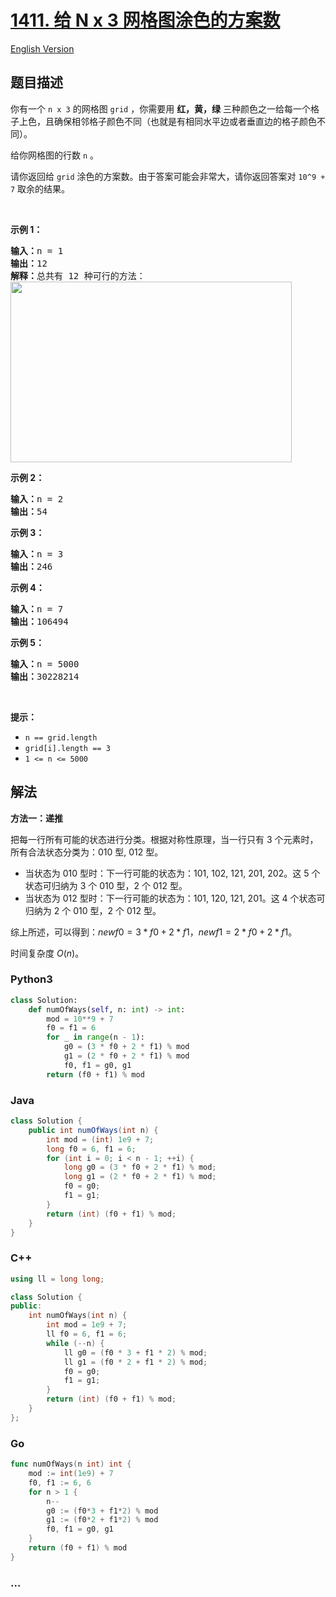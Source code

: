 # [1411. 给 N x 3 网格图涂色的方案数](https://leetcode.cn/problems/number-of-ways-to-paint-n-3-grid)

[English Version](/solution/1400-1499/1411.Number%20of%20Ways%20to%20Paint%20N%20%C3%97%203%20Grid/README_EN.md)

## 题目描述

<!-- 这里写题目描述 -->

<p>你有一个 <code>n x 3</code>&nbsp;的网格图 <code>grid</code>&nbsp;，你需要用 <strong>红，黄，绿</strong>&nbsp;三种颜色之一给每一个格子上色，且确保相邻格子颜色不同（也就是有相同水平边或者垂直边的格子颜色不同）。</p>

<p>给你网格图的行数 <code>n</code>&nbsp;。</p>

<p>请你返回给&nbsp;<code>grid</code>&nbsp;涂色的方案数。由于答案可能会非常大，请你返回答案对&nbsp;<code>10^9 + 7</code>&nbsp;取余的结果。</p>

<p>&nbsp;</p>

<p><strong>示例 1：</strong></p>

<pre><strong>输入：</strong>n = 1
<strong>输出：</strong>12
<strong>解释：</strong>总共有 12 种可行的方法：
<img alt="" src="https://fastly.jsdelivr.net/gh/doocs/leetcode@main/solution/1400-1499/1411.Number%20of%20Ways%20to%20Paint%20N%20%C3%97%203%20Grid/images/e1.png" style="height: 289px; width: 450px;">
</pre>

<p><strong>示例 2：</strong></p>

<pre><strong>输入：</strong>n = 2
<strong>输出：</strong>54
</pre>

<p><strong>示例 3：</strong></p>

<pre><strong>输入：</strong>n = 3
<strong>输出：</strong>246
</pre>

<p><strong>示例 4：</strong></p>

<pre><strong>输入：</strong>n = 7
<strong>输出：</strong>106494
</pre>

<p><strong>示例 5：</strong></p>

<pre><strong>输入：</strong>n = 5000
<strong>输出：</strong>30228214
</pre>

<p>&nbsp;</p>

<p><strong>提示：</strong></p>

<ul>
	<li><code>n == grid.length</code></li>
	<li><code>grid[i].length == 3</code></li>
	<li><code>1 &lt;= n &lt;= 5000</code></li>
</ul>

## 解法

<!-- 这里可写通用的实现逻辑 -->

**方法一：递推**

把每一行所有可能的状态进行分类。根据对称性原理，当一行只有 $3$ 个元素时，所有合法状态分类为：$010$ 型, $012$ 型。

-   当状态为 $010$ 型时：下一行可能的状态为：$101$, $102$, $121$, $201$, $202$。这 $5$ 个状态可归纳为 $3$ 个 $010$ 型，$2$ 个 $012$ 型。
-   当状态为 $012$ 型时：下一行可能的状态为：$101$, $120$, $121$, $201$。这 $4$ 个状态可归纳为 $2$ 个 $010$ 型，$2$ 个 $012$ 型。

综上所述，可以得到：$newf0 = 3 * f0 + 2 * f1$，$newf1 = 2 * f0 + 2 * f1$。

时间复杂度 $O(n)$。

<!-- tabs:start -->

### **Python3**

<!-- 这里可写当前语言的特殊实现逻辑 -->

```python
class Solution:
    def numOfWays(self, n: int) -> int:
        mod = 10**9 + 7
        f0 = f1 = 6
        for _ in range(n - 1):
            g0 = (3 * f0 + 2 * f1) % mod
            g1 = (2 * f0 + 2 * f1) % mod
            f0, f1 = g0, g1
        return (f0 + f1) % mod
```

### **Java**

<!-- 这里可写当前语言的特殊实现逻辑 -->

```java
class Solution {
    public int numOfWays(int n) {
        int mod = (int) 1e9 + 7;
        long f0 = 6, f1 = 6;
        for (int i = 0; i < n - 1; ++i) {
            long g0 = (3 * f0 + 2 * f1) % mod;
            long g1 = (2 * f0 + 2 * f1) % mod;
            f0 = g0;
            f1 = g1;
        }
        return (int) (f0 + f1) % mod;
    }
}
```

### **C++**

```cpp
using ll = long long;

class Solution {
public:
    int numOfWays(int n) {
        int mod = 1e9 + 7;
        ll f0 = 6, f1 = 6;
        while (--n) {
            ll g0 = (f0 * 3 + f1 * 2) % mod;
            ll g1 = (f0 * 2 + f1 * 2) % mod;
            f0 = g0;
            f1 = g1;
        }
        return (int) (f0 + f1) % mod;
    }
};
```

### **Go**

```go
func numOfWays(n int) int {
	mod := int(1e9) + 7
	f0, f1 := 6, 6
	for n > 1 {
		n--
		g0 := (f0*3 + f1*2) % mod
		g1 := (f0*2 + f1*2) % mod
		f0, f1 = g0, g1
	}
	return (f0 + f1) % mod
}
```

### **...**

```

```

<!-- tabs:end -->
